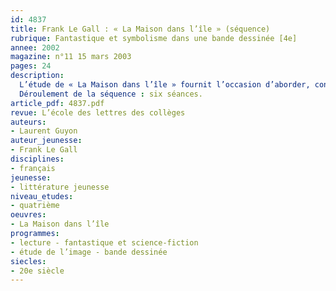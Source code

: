 ```yaml
---
id: 4837
title: Frank Le Gall : « La Maison dans l’île » (séquence)
rubrique: Fantastique et symbolisme dans une bande dessinée [4e] 
annee: 2002
magazine: n°11 15 mars 2003
pages: 24
description: 
  L’étude de « La Maison dans l’île » fournit l’occasion d’aborder, conformément aux instructions officielles, l’analyse d’image, mais aussi de mettre en lumière certains mécanismes narratifs, qui peuvent être communs au récit littéraire et à la bande dessinée ou spécifiques à cette dernière. Celle-ci est en effet avant tout un récit mis en images selon un code précis. L’étude d’une œuvre intégrale permet de considérer le récit et ses lois dans leur ensemble. Enfin, cet album extrêmement riche est un bon exemple des liens qu’entretient la bande dessinée avec la culture de manière générale et la littérature en particulier, à laquelle elle emprunte les grandes règles qui régissent un genre précis : le fantastique.
  Déroulement de la séquence : six séances.
article_pdf: 4837.pdf
revue: L’école des lettres des collèges
auteurs:
- Laurent Guyon
auteur_jeunesse:
- Frank Le Gall
disciplines:
- français
jeunesse:
- littérature jeunesse
niveau_etudes:
- quatrième
oeuvres:
- La Maison dans l’île
programmes:
- lecture - fantastique et science-fiction
- étude de l’image - bande dessinée
siecles:
- 20e siècle
---
```

